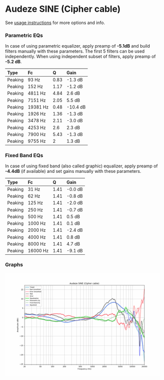 # Audeze SINE (Cipher cable)
See [usage instructions](https://github.com/jaakkopasanen/AutoEq#usage) for more options and info.

### Parametric EQs
In case of using parametric equalizer, apply preamp of **-5.1dB** and build filters manually
with these parameters. The first 5 filters can be used independently.
When using independent subset of filters, apply preamp of **-5.2 dB**.

| Type    | Fc       |    Q | Gain     |
|:--------|:---------|:-----|:---------|
| Peaking | 93 Hz    | 0.83 | -1.3 dB  |
| Peaking | 152 Hz   | 1.17 | -1.2 dB  |
| Peaking | 4811 Hz  | 4.84 | 2.6 dB   |
| Peaking | 7151 Hz  | 2.05 | 5.5 dB   |
| Peaking | 19381 Hz | 0.48 | -10.4 dB |
| Peaking | 1926 Hz  | 1.36 | -1.3 dB  |
| Peaking | 3478 Hz  | 2.11 | -3.0 dB  |
| Peaking | 4253 Hz  | 2.6  | 2.3 dB   |
| Peaking | 7900 Hz  | 5.43 | -1.3 dB  |
| Peaking | 9755 Hz  | 2    | 1.3 dB   |

### Fixed Band EQs
In case of using fixed band (also called graphic) equalizer, apply preamp of **-4.4dB**
(if available) and set gains manually with these parameters.

| Type    | Fc       |    Q | Gain    |
|:--------|:---------|:-----|:--------|
| Peaking | 31 Hz    | 1.41 | -0.0 dB |
| Peaking | 62 Hz    | 1.41 | -0.8 dB |
| Peaking | 125 Hz   | 1.41 | -2.0 dB |
| Peaking | 250 Hz   | 1.41 | -0.7 dB |
| Peaking | 500 Hz   | 1.41 | 0.5 dB  |
| Peaking | 1000 Hz  | 1.41 | 0.1 dB  |
| Peaking | 2000 Hz  | 1.41 | -2.4 dB |
| Peaking | 4000 Hz  | 1.41 | 0.8 dB  |
| Peaking | 8000 Hz  | 1.41 | 4.7 dB  |
| Peaking | 16000 Hz | 1.41 | -9.1 dB |

### Graphs
![](./Audeze%20SINE%20(Cipher%20cable).png)